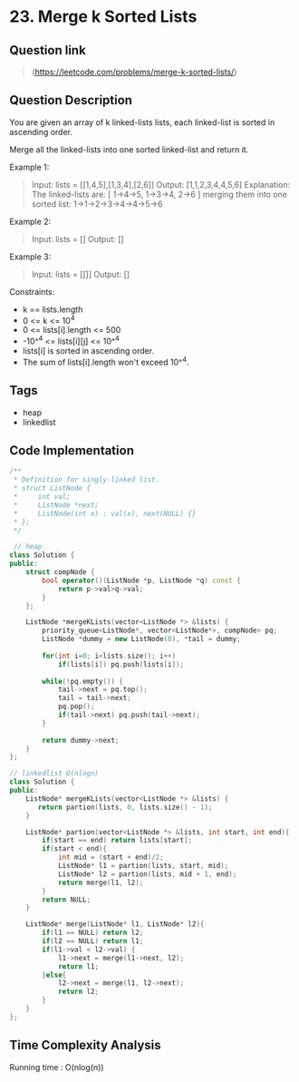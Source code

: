 # 23. Merge k Sorted Lists

## Question link
> (https://leetcode.com/problems/merge-k-sorted-lists/)

## Question Description
You are given an array of k linked-lists lists, each linked-list is sorted in ascending order.

Merge all the linked-lists into one sorted linked-list and return it.

Example 1:
> Input: lists = [[1,4,5],[1,3,4],[2,6]]
> Output: [1,1,2,3,4,4,5,6]
> Explanation: The linked-lists are:
> [
>  1->4->5,
>  1->3->4,
>  2->6
> ]
> merging them into one sorted list:
> 1->1->2->3->4->4->5->6

Example 2:
> Input: lists = []
> Output: []

Example 3:
> Input: lists = [[]]
> Output: []

Constraints:
- k == lists.length
- 0 <= k <= 10<sup>4</sup>
- 0 <= lists[i].length <= 500
- -10^<sup>4</sup> <= lists[i][j] <= 10^<sup>4</sup>
- lists[i] is sorted in ascending order.
- The sum of lists[i].length won't exceed 10^<sup>4</sup>.

## Tags
- heap
- linkedlist

## Code Implementation
```c++
/**
 * Definition for singly-linked list.
 * struct ListNode {
 *     int val;
 *     ListNode *next;
 *     ListNode(int x) : val(x), next(NULL) {}
 * };
 */

 // heap
class Solution {
public:
    struct compNode {
        bool operator()(ListNode *p, ListNode *q) const {
            return p->val>q->val;
        }  
    };

    ListNode *mergeKLists(vector<ListNode *> &lists) {
        priority_queue<ListNode*, vector<ListNode*>, compNode> pq;
        ListNode *dummy = new ListNode(0), *tail = dummy;
        
        for(int i=0; i<lists.size(); i++) 
            if(lists[i]) pq.push(lists[i]);
            
        while(!pq.empty()) {
            tail->next = pq.top();
            tail = tail->next;
            pq.pop();
            if(tail->next) pq.push(tail->next);
        }
        
        return dummy->next;
    }
};

// linkedlist O(nlogn)
class Solution {
public:
    ListNode* mergeKLists(vector<ListNode *> &lists) {
       return partion(lists, 0, lists.size() - 1);
    }

    ListNode* partion(vector<ListNode *> &lists, int start, int end){
        if(start == end) return lists[start];
        if(start < end){
            int mid = (start + end)/2;
            ListNode* l1 = partion(lists, start, mid);
            ListNode* l2 = partion(lists, mid + 1, end);
            return merge(l1, l2);
        }
        return NULL;
    }

    ListNode* merge(ListNode* l1, ListNode* l2){
        if(l1 == NULL) return l2;
        if(l2 == NULL) return l1;
        if(l1->val < l2->val) {
            l1->next = merge(l1->next, l2);
            return l1;
        }else{
            l2->next = merge(l1, l2->next);
            return l2;
        }
    }
};
```

## Time Complexity Analysis
Running time  : O(nlog(n))